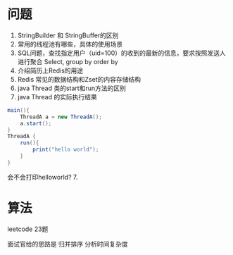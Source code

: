 
# 问题
1. StringBuilder 和 StringBuffer的区别
2. 常用的线程池有哪些，具体的使用场景
3. SQL问题，查找指定用户（uid=100）的收到的最新的信息，要求按照发送人进行聚合
   Select, group by order by
4. 介绍简历上Redis的用途
5. Redis 常见的数据结构和Zset的内容存储结构
6. java Thread 类的start和run方法的区别
7. java Thread 的实际执行结果
```java
main(){
    ThreadA a = new ThreadA();
    a.start();
}
ThreadA {
    run(){
        print("hello world");
    }
}
```
会不会打印helloworld?
7. 



# 算法
leetcode 23题

面试官给的思路是 归并排序
分析时间复杂度
